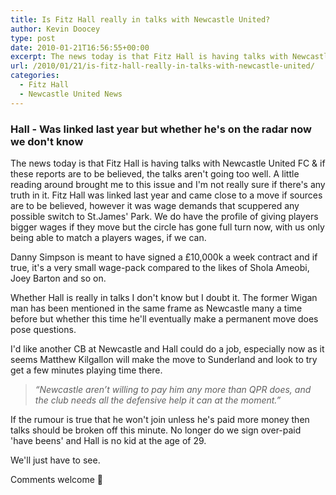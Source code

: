 ```yaml
---
title: Is Fitz Hall really in talks with Newcastle United?
author: Kevin Doocey
type: post
date: 2010-01-21T16:56:55+00:00
excerpt: The news today is that Fitz Hall is having talks with Newcastle United FC..
url: /2010/01/21/is-fitz-hall-really-in-talks-with-newcastle-united/
categories:
  - Fitz Hall
  - Newcastle United News
---
```


### Hall - Was linked last year but whether he's on the radar now we don't know

The news today is that Fitz Hall is having talks with Newcastle United FC & if these reports are to be believed, the talks aren't going too well. A little reading around brought me to this issue and I'm not really sure if there's any truth in it. Fitz Hall was linked last year and came close to a move if sources are to be believed, however it was wage demands that scuppered any possible switch to St.James' Park. We do have the profile of giving players bigger wages if they move but the circle has gone full turn now, with us only being able to match a players wages, if we can.

Danny Simpson is meant to have signed a £10,000k a week contract and if true, it's a very small wage-pack compared to the likes of Shola Ameobi, Joey Barton and so on.

Whether Hall is really in talks I don't know but I doubt it. The former Wigan man has been mentioned in the same frame as Newcastle many a time before but whether this time he'll eventually make a permanent move does pose questions.

I'd like another CB at Newcastle and Hall could do a job, especially now as it seems Matthew Kilgallon will make the move to Sunderland and look to try get a few minutes playing time there.

> _“Newcastle aren’t willing to pay him any more than QPR does, and the club needs all the defensive help it can at the moment.”_

If the rumour is true that he won't join unless he's paid more money then talks should be broken off this minute. No longer do we sign over-paid 'have beens' and Hall is no kid at the age of 29.

We'll just have to see.

Comments welcome 🙂
